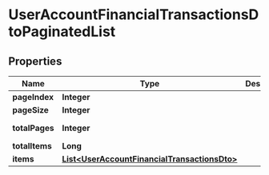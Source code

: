 

# UserAccountFinancialTransactionsDtoPaginatedList


## Properties

Name | Type | Description | Notes
------------ | ------------- | ------------- | -------------
**pageIndex** | **Integer** |  |  [optional]
**pageSize** | **Integer** |  |  [optional]
**totalPages** | **Integer** |  |  [optional] [readonly]
**totalItems** | **Long** |  |  [optional]
**items** | [**List&lt;UserAccountFinancialTransactionsDto&gt;**](UserAccountFinancialTransactionsDto.md) |  |  [optional]



